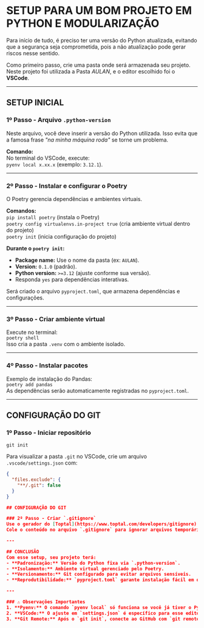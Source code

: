 # SETUP PARA UM BOM PROJETO EM PYTHON E MODULARIZAÇÃO

Para início de tudo, é preciso ter uma versão do Python atualizada, evitando que a segurança seja comprometida, pois a não atualização pode gerar riscos nesse sentido.

Como primeiro passo, crie uma pasta onde será armazenada seu projeto. Neste projeto foi utilizada a Pasta *AULAN*, e o editor escolhido foi o **VSCode**.

---

## SETUP INICIAL

### 1º Passo - Arquivo `.python-version`
Neste arquivo, você deve inserir a versão do Python utilizada. Isso evita que a famosa frase *"na minha máquina roda"* se torne um problema.

**Comando:**  
No terminal do VSCode, execute:  
`pyenv local x.xx.x` (exemplo: `3.12.1`).

---

### 2º Passo - Instalar e configurar o Poetry
O Poetry gerencia dependências e ambientes virtuais.

**Comandos:**  
`pip install poetry` (instala o Poetry)  
`poetry config virtualenvs.in-project true` (cria ambiente virtual dentro do projeto)  
`poetry init` (inicia configuração do projeto)

**Durante o `poetry init`:**  
- **Package name:** Use o nome da pasta (ex: `AULAN`).  
- **Version:** `0.1.0` (padrão).  
- **Python version:** `>=3.12` (ajuste conforme sua versão).  
- Responda `yes` para dependências interativas.  

Será criado o arquivo `pyproject.toml`, que armazena dependências e configurações.

---

### 3º Passo - Criar ambiente virtual
Execute no terminal:  
`poetry shell`  
Isso cria a pasta `.venv` com o ambiente isolado.

---

### 4º Passo - Instalar pacotes
Exemplo de instalação do Pandas:  
`poetry add pandas`  
As dependências serão automaticamente registradas no `pyproject.toml`.

---

## CONFIGURAÇÃO DO GIT

### 1º Passo - Iniciar repositório
`git init`

Para visualizar a pasta `.git` no VSCode, crie um arquivo `.vscode/settings.json` com:
```json
{
  "files.exclude": {
    "**/.git": false
  }
}

## CONFIGURAÇÃO DO GIT

### 2º Passo - Criar `.gitignore`
Use o gerador do [Toptal](https://www.toptal.com/developers/gitignore) para Python.  
Cole o conteúdo no arquivo `.gitignore` para ignorar arquivos temporários, senhas e o ambiente virtual.

---

## CONCLUSÃO
Com esse setup, seu projeto terá:  
- **Padronização:** Versão do Python fixa via `.python-version`.  
- **Isolamento:** Ambiente virtual gerenciado pelo Poetry.  
- **Versionamento:** Git configurado para evitar arquivos sensíveis.  
- **Reprodutibilidade:** `pyproject.toml` garante instalação fácil em qualquer máquina.

---

### ⚠️ Observações Importantes
1. **Pyenv:** O comando `pyenv local` só funciona se você já tiver o Pyenv instalado.  
2. **VSCode:** O ajuste em `settings.json` é específico para esse editor.  
3. **Git Remote:** Após o `git init`, conecte ao GitHub com `git remote add origin <URL>`.